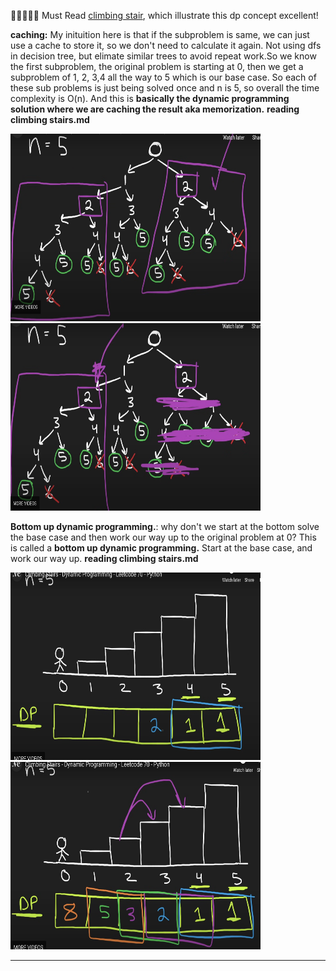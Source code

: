 🌟🌟🌟🌟🌟 Must Read [climbing stair](https://github.com/purepisces/Wenqing-LeetcodeSolution/blob/main/1-D-Dynamic-Programming/Easy-70-Climbing-Stairs.md), which illustrate this dp concept excellent! 

**caching:** My inituition here is that if the subproblem is same, we can just use a cache to store it, so we don't need to calculate it again. Not using dfs in decision tree, but elimate similar trees to avoid repeat work.So we know the first subproblem, the original problem is starting at 0, then we get a subproblem of 1, 2, 3,4 all the way to 5 which is our base case. So each of these sub problems is just being solved once and n is 5, so overall the time complexity is O(n). And this is **basically the dynamic programming solution where we are caching the result aka memorization.** **reading climbing stairs.md** 

<img src="purple.png" alt="purple" width="400" height="300"/> <img src="eliminate.png" alt="eliminate" width="400" height="300"/>

**Bottom up dynamic programming.**: why don't we start at the bottom solve the base case and then work our way up to the original problem at 0? This is called a **bottom up dynamic programming.** Start at the base case, and work our way up. **reading climbing stairs.md** 

<img src="start-step3-2.png" alt="start-step3-2" width="400" height="300"/> <img src="final-result.png" alt="final-result" width="400" height="300"/>

___
